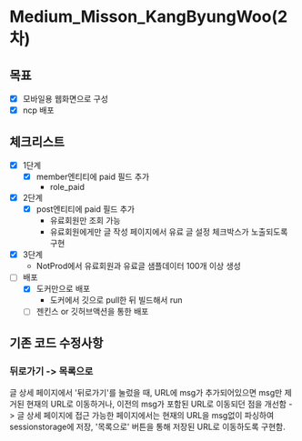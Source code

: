 # Medium_Misson_KangByungWoo(2차)
## 목표
 - [x] 모바일용 웹화면으로 구성
 - [x] ncp 배포
## 체크리스트
 - [x] 1단계
   - [x] member엔티티에 paid 필드 추가
     - role_paid
 - [x] 2단계
   - [x] post엔티티에 paid 필드 추가
     - 유료회원만 조회 가능
     - 유료회원에게만 글 작성 페이지에서 유료 글 설정 체크박스가 노출되도록 구현
 - [x] 3단계
   - NotProd에서 유료회원과 유료글 샘플데이터 100개 이상 생성
 - [ ] 배포
   - [x] 도커만으로 배포
     - 도커에서 깃으로 pull한 뒤 빌드해서 run
   - [ ] 젠킨스 or 깃허브액션을 통한 배포
## 기존 코드 수정사항
### 뒤로가기 -> 목록으로
글 상세 페이지에서 '뒤로가기'를 눌렀을 때, URL에 msg가 추가되어있으면
msg만 제거된 현재의 URL로 이동하거나, 
이전의 msg가 포함된 URL로 이동되던 점을 개선함
-> 글 상세 페이지에 접근 가능한 페이지에서는 
현재의 URL을 msg없이 파싱하여 sessionstorage에 저장,
'목록으로' 버튼을 통해 저장된 URL로 이동하도록 구현함.